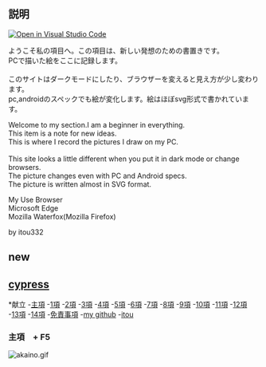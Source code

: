 ## 説明


[![Open in Visual Studio Code](https://img.shields.io/static/v1?logo=visualstudiocode&label=&message=Open%20in%20Visual%20Studio%20Code&labelColor=2c2c32&color=007acc&logoColor=007acc)](https://open.vscode.dev/itou332/pine)

ようこそ私の項目へ。この項目は、新しい発想のための書置きです。<br>
PCで描いた絵をここに記録します。<br><br>
このサイトはダークモードにしたり、ブラウザーを変えると見え方が少し変わります。<br>
pc,androidのスペックでも絵が変化します。絵はほぼsvg形式で書かれています。

Welcome to my section.I am a beginner in everything.<br>
This item is a note for new ideas.<br>
This is where I record the pictures I draw on my PC.<br><br>
This site looks a little different when you put it in dark mode or change browsers.<br>
The picture changes even with PC and Android specs.<br>
The picture is written almost in SVG format.


My Use Browser<br>
Microsoft Edge<br>
Mozilla Waterfox(Mozilla Firefox)

by itou332

## new
## <a href ="https://itou332.github.io/cypress/"> cypress</a>


<!--md your-markdown-"C:\Users\ULTRABOOK\Documents\GitHub\_includdes\nav.md"-->

  <nav aria-label="サイト内メニュー">
 *献立
    -<a href="https://itou332.github.io/top_page/">主項</a>
    -<a href="https://itou332.github.io/">1項</a>
    -<a href="https://itou332.github.io/itou332a.github.io/">2項</a>
    -<a href="https://itou332.github.io/diary">3項</a>
    -<a href="https://itou332.github.io/today/">4項</a>
    -<a href="https://itou332.github.io/challenge/">5項</a>
    -<a href="https://itou332.github.io/nontitle/">6項</a>
    -<a href="https://itou332.github.io/elaboration/">7項</a>
    -<a href="https://itou332.github.io/analog/">8項</a>
    -<a href="https://itou332.github.io/culture/">9項</a>
    -<a href="https://itou332.github.io/walk/">10項</a>
    -<a href="https://itou332.github.io/pine/">11項</a>
    -<a href="https://itou332.github.io/banboo/">12項</a>
    -<a href="https://itou332.github.io/pulm/">13項</a>
    -<a href="https://itou332.github.io/cypress/">14項</a>
    -<a href="https://itou332.github.io/Privacy-policy/">免責事項</a>
    -<a href="https://github.com/itou332">my github</a>
    -<a href="http://itou33good.starfree.jp/">itou</a>
    </nav>
  
###  主項　+ F5
![akaino.gif](https://github.com/itou332/itou332/blob/main/Animation3.gif)
